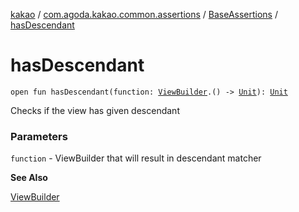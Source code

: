 [kakao](../../index.md) / [com.agoda.kakao.common.assertions](../index.md) / [BaseAssertions](index.md) / [hasDescendant](./has-descendant.md)

# hasDescendant

`open fun hasDescendant(function: `[`ViewBuilder`](../../com.agoda.kakao.common.builders/-view-builder/index.md)`.() -> `[`Unit`](https://kotlinlang.org/api/latest/jvm/stdlib/kotlin/-unit/index.html)`): `[`Unit`](https://kotlinlang.org/api/latest/jvm/stdlib/kotlin/-unit/index.html)

Checks if the view has given descendant

### Parameters

`function` - ViewBuilder that will result in descendant matcher

**See Also**

[ViewBuilder](../../com.agoda.kakao.common.builders/-view-builder/index.md)

